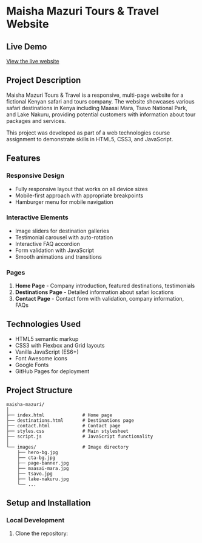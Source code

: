 # Maisha Mazuri Tours & Travel Website

## Live Demo
[View the live website](https://plp-webtechnologies.github.io/feb-2025-final-project-and-deployment-Mbachia/destinations.html)

## Project Description
Maisha Mazuri Tours & Travel is a responsive, multi-page website for a fictional Kenyan safari and tours company. The website showcases various safari destinations in Kenya including Maasai Mara, Tsavo National Park, and Lake Nakuru, providing potential customers with information about tour packages and services.

This project was developed as part of a web technologies course assignment to demonstrate skills in HTML5, CSS3, and JavaScript.

## Features

### Responsive Design
- Fully responsive layout that works on all device sizes
- Mobile-first approach with appropriate breakpoints
- Hamburger menu for mobile navigation

### Interactive Elements
- Image sliders for destination galleries
- Testimonial carousel with auto-rotation
- Interactive FAQ accordion
- Form validation with JavaScript
- Smooth animations and transitions

### Pages
1. **Home Page** - Company introduction, featured destinations, testimonials
2. **Destinations Page** - Detailed information about safari locations
3. **Contact Page** - Contact form with validation, company information, FAQs

## Technologies Used
- HTML5 semantic markup
- CSS3 with Flexbox and Grid layouts
- Vanilla JavaScript (ES6+)
- Font Awesome icons
- Google Fonts
- GitHub Pages for deployment

## Project Structure

```
maisha-mazuri/
│
├── index.html              # Home page
├── destinations.html       # Destinations page
├── contact.html            # Contact page
├── styles.css              # Main stylesheet
├── script.js               # JavaScript functionality
│
└── images/                 # Image directory
    ├── hero-bg.jpg
    ├── cta-bg.jpg
    ├── page-banner.jpg
    ├── maasai-mara.jpg
    ├── tsavo.jpg
    ├── lake-nakuru.jpg
    └── ...
```

## Setup and Installation

### Local Development
1. Clone the repository:
